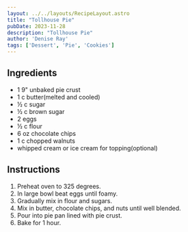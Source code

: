 ```yaml
---
layout: ../../layouts/RecipeLayout.astro
title: "Tollhouse Pie"
pubDate: 2023-11-28
description: "Tollhouse Pie"
author: 'Denise Ray'
tags: ['Dessert', 'Pie', 'Cookies']
---
```


## Ingredients

* 1 9" unbaked pie crust
* 1 c butter(melted and cooled)
* ½ c sugar
* ½ c brown sugar
* 2 eggs
* ½ c flour
* 6 oz chocolate chips
* 1 c chopped walnuts
* whipped cream or ice cream for topping(optional)

## Instructions

1. Preheat oven to 325 degrees.
2. In large bowl beat eggs until foamy.
3. Gradually mix in flour and sugars.
4. Mix in butter, chocolate chips, and nuts until well blended.
5. Pour into pie pan lined with pie crust.
6. Bake for 1 hour.